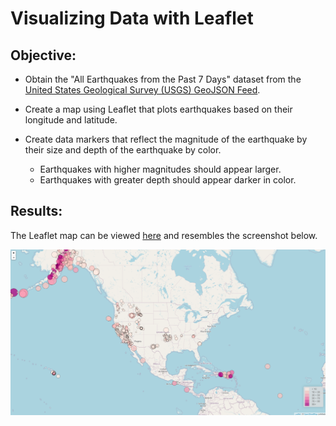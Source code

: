 # Visualizing Data with Leaflet
## Objective: 
* Obtain the "All Earthquakes from the Past 7 Days" dataset from the [United States Geological Survey (USGS) GeoJSON Feed](http://earthquake.usgs.gov/earthquakes/feed/v1.0/geojson.php).
* Create a map using Leaflet that plots earthquakes based on their longitude and latitude.
* Create data markers that reflect the magnitude of the earthquake by their size and depth of the earthquake by color. 

    * Earthquakes with higher magnitudes should appear larger.
    * Earthquakes with greater depth should appear darker in color.

## Results:
The Leaflet map can be viewed [here](https://amberleebme.github.io/leaflet-challenge/) and resembles the screenshot below.

![Screenshot of Earthquake Map Created Using Leaflet](images/earthquake-map-screenshot.png)